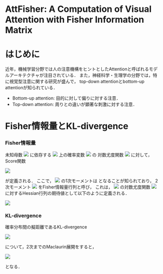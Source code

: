 # AttFisher: A Computation of Visual Attention with Fisher Information Matrix


# はじめに
近年，機械学習分野では人の注意機構をヒントとしたAttentionと呼ばれるモデルアーキテクチャが注目されている．
また，神経科学・生理学の分野では，特に視覚型注意に関する研究が盛んで，
top-down attentionとbottom-up attentionが知られている．

- Bottom-up attention: 目的に対して偏りに対する注意．
- Top-down attention: 周りとの違いが顕著な刺激に対する注意．

# Fisher情報量とKL-divergence

### Fisher情報量
未知母数
<img src="https://latex.codecogs.com/gif.latex?\dpi{100}&space;\theta&space;\in&space;\mathbb{R}^d" />
に依存する
<img src="https://latex.codecogs.com/gif.latex?\dpi{100}&space;\mathbb{R}^m" />
上の確率変数
<img src="https://latex.codecogs.com/gif.latex?\dpi{100}&space;X&space;\sim&space;p(x;\theta)" />
の
対数尤度関数
<img src="https://latex.codecogs.com/gif.latex?\dpi{100}&space;\ell(\theta&space;\vert&space;x)&space;=&space;\log&space;p(x&space;\vert&space;\theta)" />
に対して，Score関数

<img src="https://latex.codecogs.com/gif.latex?\dpi{150}&space;g(\theta;&space;X)&space;=&space;\nabla_{\theta}&space;\ell(\theta;&space;X)" />

が定義される．
ここで，
<img src="https://latex.codecogs.com/gif.latex?\dpi{100}&space;g" />
の1次モーメントは
<imf src="https://latex.codecogs.com/gif.latex?\dpi{100}&space;\mathbb{E}_X[g(\theta&space;|&space;X)]&space;=&space;{\bf&space;0}" />
となることが知られており，
2次モーメント
<img src="https://latex.codecogs.com/gif.latex?\dpi{100}&space;{Var}_X[g(\theta&space;|&space;X)]&space;=&space;\mathbb{E}_{X}[{g(\theta&space;|&space;X)}^2]" />
をFisher情報量行列と呼び，
これは，
<img src="https://latex.codecogs.com/gif.latex?\dpi{100}&space;\theta" />
の対数尤度関数
<img src="https://latex.codecogs.com/gif.latex?\dpi{100}&space;\ell(\theta;&space;X)&space;=&space;\log&space;p(X&space;\vert&space;\theta)" />
に対するHessian行列の期待値として以下のように定義される．

<img src="https://latex.codecogs.com/gif.latex?\dpi{150}\begin{align}&space;G(\theta)&space;&=&space;\mathbb{E}_{X}[&space;\nabla^2_{\theta}&space;\ell(\theta;&space;X)&space;]&space;\nonumber&space;\\&space;&=&space;\mathbb{E}_{X}&space;\left(&space;\begin{array}{cccc}&space;\frac{\partial^2&space;\ell(\theta;&space;X)}{\partial&space;\theta_1^2}&space;&&space;\frac{\partial&space;\ell(\theta;&space;X)}{\partial&space;\theta_1&space;\partial&space;\theta_2}&space;&&space;\ldots&space;&&space;\frac{\partial&space;\ell(\theta;&space;X)}{\partial&space;\theta_1&space;\partial&space;\theta_d}&space;\\&space;\frac{\partial&space;\ell(\theta;&space;X)}{\partial&space;\theta_2&space;\partial&space;\theta_1}&space;&&space;\frac{\partial^2&space;\ell(\theta;&space;X)}{\partial&space;\theta_2^2}&space;&&space;\ldots&space;&&space;\frac{\partial&space;\ell(\theta;&space;X)}{\partial&space;\theta_2&space;\partial&space;\theta_d}&space;\\&space;\vdots&space;&&space;\vdots&space;&&space;\ddots&space;&&space;\vdots&space;\\&space;\frac{\partial&space;\ell(\theta;&space;X)}{\partial&space;\theta_d&space;\partial&space;\theta_1}&space;&&space;\frac{\partial&space;\ell(\theta;&space;X)}{\partial&space;\theta_d&space;\partial&space;\theta_2}&space;&&space;\ldots&space;&&space;\frac{\partial^2&space;\ell(\theta;&space;X)}{\partial&space;\theta_d^2}&space;\end{array}&space;\right)&space;\nonumber&space;\end{align}" />

### KL-divergence

確率分布間の擬距離であるKL-divergence

<img src="https://latex.codecogs.com/gif.latex?\dpi{150}&space;D_{KL}(p_{\theta_1},&space;p_{\theta_2})&space;=&space;\int&space;p(x&space;\vert&space;\theta_1)&space;\log&space;\frac{p(x&space;\vert&space;\theta_1)}{p(x&space;\vert&space;\theta_2)}&space;dx" />

について，2次までのMaclaurin展開をすると，

<img src="https://latex.codecogs.com/gif.latex?\dpi{150}&space;D_{KL}(p_{\theta},&space;p_{\theta&space;&plus;&space;\Delta&space;\theta})&space;\approx&space;\frac{1}{2}&space;{\Delta&space;\theta}^T&space;G(\theta)&space;\Delta&space;\theta" />

となる．
